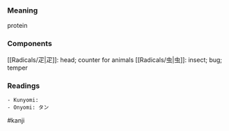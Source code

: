 ### Meaning

protein

### Components

[[Radicals/疋|疋]]: head; counter for animals [[Radicals/虫|虫]]: insect; bug; temper

### Readings

```
- Kunyomi: 
- Onyomi: タン
```

#kanji